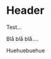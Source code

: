 <!-- TITLE: More Test -->
<!-- SUBTITLE: A quick summary of More Test -->

# Header

<div class="alert">
Test... 
</div>


Blå blå blå.... 


<div class="warning">
Huehuebuehue
</div>